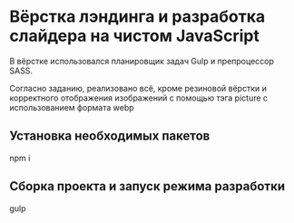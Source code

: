 # Вёрстка лэндинга и разработка слайдера на чистом JavaScript

В вёрстке использовался планировщик задач Gulp и препроцессор SASS. 

Согласно заданию, реализовано всё, кроме резиновой вёрстки и корректного отображения изображений с помощью тэга picture с использованием формата webp

## Установка необходимых пакетов
npm i

## Сборка проекта и запуск режима разработки
gulp